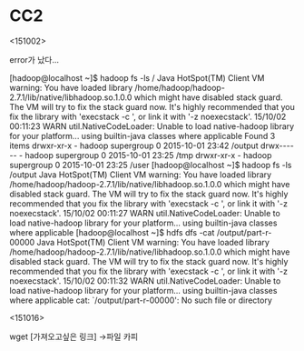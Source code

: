 # CC2

<151002>

error가 났다...

[hadoop@localhost ~]$ hadoop fs -ls /
Java HotSpot(TM) Client VM warning: You have loaded library /home/hadoop/hadoop-2.7.1/lib/native/libhadoop.so.1.0.0 which might have disabled stack guard. The VM will try to fix the stack guard now.
It's highly recommended that you fix the library with 'execstack -c <libfile>', or link it with '-z noexecstack'.
15/10/02 00:11:23 WARN util.NativeCodeLoader: Unable to load native-hadoop library for your platform... using builtin-java classes where applicable
Found 3 items
drwxr-xr-x   - hadoop supergroup          0 2015-10-01 23:42 /output
drwx------   - hadoop supergroup          0 2015-10-01 23:25 /tmp
drwxr-xr-x   - hadoop supergroup          0 2015-10-01 23:25 /user
[hadoop@localhost ~]$ hadoop fs -ls /output
Java HotSpot(TM) Client VM warning: You have loaded library /home/hadoop/hadoop-2.7.1/lib/native/libhadoop.so.1.0.0 which might have disabled stack guard. The VM will try to fix the stack guard now.
It's highly recommended that you fix the library with 'execstack -c <libfile>', or link it with '-z noexecstack'.
15/10/02 00:11:27 WARN util.NativeCodeLoader: Unable to load native-hadoop library for your platform... using builtin-java classes where applicable
[hadoop@localhost ~]$ hdfs dfs -cat /output/part-r-00000
Java HotSpot(TM) Client VM warning: You have loaded library /home/hadoop/hadoop-2.7.1/lib/native/libhadoop.so.1.0.0 which might have disabled stack guard. The VM will try to fix the stack guard now.
It's highly recommended that you fix the library with 'execstack -c <libfile>', or link it with '-z noexecstack'.
15/10/02 00:11:32 WARN util.NativeCodeLoader: Unable to load native-hadoop library for your platform... using builtin-java classes where applicable
cat: `/output/part-r-00000': No such file or directory



<151016>

wget [가져오고싶은 링크] 
->파일 카피

